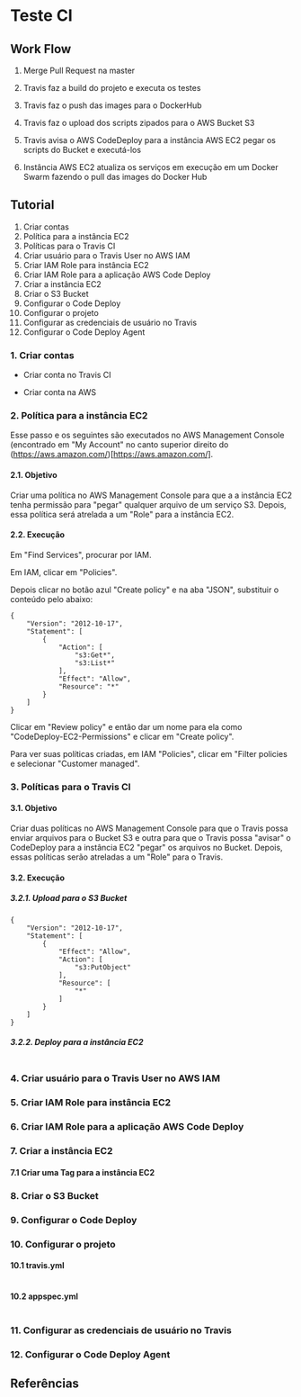 # Teste CI

## Work Flow

<!-- imagem -->

1. Merge Pull Request na master

2. Travis faz a build do projeto e executa os testes

3. Travis faz o push das images para o DockerHub

4. Travis faz o upload dos scripts zipados para o AWS Bucket S3

5. Travis avisa o AWS CodeDeploy para a instância AWS EC2 pegar os scripts do Bucket e executá-los

6. Instância AWS EC2 atualiza os serviços em execução em um Docker Swarm fazendo o pull das images do Docker Hub

## Tutorial
1. Criar contas
2. Política para a instância EC2
3. Políticas para o Travis CI
4. Criar usuário para o Travis User no AWS IAM
5. Criar IAM Role para instância EC2
6. Criar IAM Role para a aplicação AWS Code Deploy
7. Criar a instância EC2
8. Criar o S3 Bucket
9. Configurar o Code Deploy
10. Configurar o projeto
11. Configurar as credenciais de usuário no Travis
12. Configurar o Code Deploy Agent


### 1. Criar contas

+ Criar conta no Travis CI

+ Criar conta na AWS

### 2. Política para a instância EC2
Esse passo e os seguintes são executados no AWS Management Console (encontrado em "My Account" no canto superior direito do (https://aws.amazon.com/)[https://aws.amazon.com/].
<!-- imagem -->

#### 2.1. Objetivo
Criar uma política no AWS Management Console para que a a instância EC2 tenha permissão para "pegar" qualquer arquivo de um serviço S3. Depois, essa política será atrelada a um "Role" para a instância EC2.

#### 2.2. Execução
Em "Find Services", procurar por IAM.
<!-- imagem -->
Em IAM, clicar em "Policies".
<!-- imagem -->
Depois clicar no botão azul "Create policy" e na aba "JSON", substituir o conteúdo pelo abaixo:
```
{
    "Version": "2012-10-17",
    "Statement": [
        {
            "Action": [
                "s3:Get*",
                "s3:List*"
            ],
            "Effect": "Allow",
            "Resource": "*"
        }
    ]
}
```
Clicar em "Review policy" e então dar um nome para ela como "CodeDeploy-EC2-Permissions" e clicar em "Create policy".

Para ver suas políticas criadas, em IAM "Policies", clicar em "Filter policies e selecionar "Customer managed".

### 3. Políticas para o Travis CI

#### 3.1. Objetivo
Criar duas políticas no AWS Management Console para que o Travis possa enviar arquivos para o Bucket S3 e outra para que o Travis possa "avisar" o CodeDeploy para a instância EC2 "pegar" os arquivos no Bucket. Depois, essas políticas serão atreladas a um "Role" para o Travis.

#### 3.2. Execução

##### 3.2.1. Upload para o S3 Bucket
```
{
    "Version": "2012-10-17",
    "Statement": [
        {
            "Effect": "Allow",
            "Action": [
                "s3:PutObject"
            ],
            "Resource": [
                "*"
            ]
        }
    ]
}
```

##### 3.2.2. Deploy para a instância EC2

```
```

### 4. Criar usuário para o Travis User no AWS IAM

### 5. Criar IAM Role para instância EC2

### 6. Criar IAM Role para a aplicação AWS Code Deploy

### 7. Criar a instância EC2

#### 7.1 Criar uma Tag para a instância EC2

### 8. Criar o S3 Bucket

### 9. Configurar o Code Deploy

### 10. Configurar o projeto

#### 10.1 travis.yml
```
```
#### 10.2 appspec.yml
```
```
### 11. Configurar as credenciais de usuário no Travis

### 12. Configurar o Code Deploy Agent

## Referências
